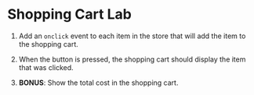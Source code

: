 # Shopping Cart Lab

1. Add an `onclick` event to each item in the store that will add the item to the shopping cart.

2. When the button is pressed, the shopping cart should display the item that was clicked.

3. **BONUS**: Show the total cost in the shopping cart.
